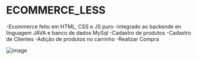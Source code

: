 # ECOMMERCE_LESS
-Ecommerce feito em HTML, CSS e JS puro
-integrado ao backende en linguagem JAVA e banco de dados MySql 
-Cadastro de produtos
-Cadastro de Clientes
-Adição de produtos no carrinho 
-Realizar Compra 


![image](https://user-images.githubusercontent.com/53949793/220489012-81a6ee8b-68df-4b6f-a5cb-c24fc83bf9da.png)
